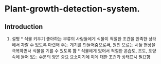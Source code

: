 # Plant-growth-detection-system.


## Introduction
  1. 설명
    * 식물 키우기 좋아하는 부류의 사람들에게 식물이 적절한 조건을 만족한 상태에서 자랄 수 있도록 마련해 주는 계기를 만들어줌으로써, 원인 모르는 시듦 현상을 극복하면서 식물을 기를 수 있도록 함
    * 식물에게 있어서 적절한 온습도, 조도, 토양 속에 들어 있는 수분의 양은 중요 요소이기에 이에 대한 조건과 상태표시 필요함

## 
   
